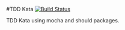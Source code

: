#TDD Kata [![Build Status](https://travis-ci.org/programulya/TDDKata.png?branch=master)](https://travis-ci.org/programulya/TDDKata)

TDD Kata using mocha and should packages.
